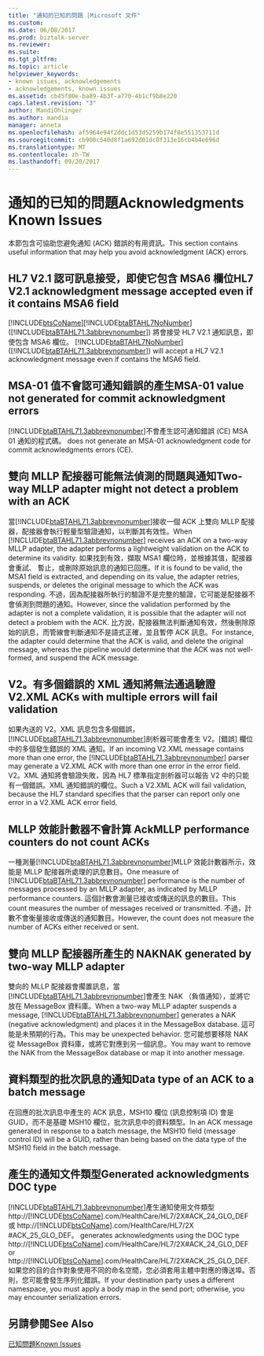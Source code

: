 ```yaml
---
title: "通知的已知的問題 |Microsoft 文件"
ms.custom: 
ms.date: 06/08/2017
ms.prod: biztalk-server
ms.reviewer: 
ms.suite: 
ms.tgt_pltfrm: 
ms.topic: article
helpviewer_keywords:
- known issues, acknowledgements
- acknowledgements, known issues
ms.assetid: cb45f80e-ba89-4b3f-a770-4b1cf9b8e220
caps.latest.revision: "3"
author: MandiOhlinger
ms.author: mandia
manager: anneta
ms.openlocfilehash: af5964e94f2ddc1d53d5259b174f8e551353711d
ms.sourcegitcommit: cb908c540d8f1a692d01dc8f313e16cb4b4e696d
ms.translationtype: MT
ms.contentlocale: zh-TW
ms.lasthandoff: 09/20/2017
---
```

# <a name="acknowledgments-known-issues"></a><span data-ttu-id="9e6e9-102">通知的已知的問題</span><span class="sxs-lookup"><span data-stu-id="9e6e9-102">Acknowledgments Known Issues</span></span>
<span data-ttu-id="9e6e9-103">本節包含可協助您避免通知 (ACK) 錯誤的有用資訊。</span><span class="sxs-lookup"><span data-stu-id="9e6e9-103">This section contains useful information that may help you avoid acknowledgment (ACK) errors.</span></span>  
  
## <a name="hl7-v21-acknowledgment-message-accepted-even-if-it-contains-msa6-field"></a><span data-ttu-id="9e6e9-104">HL7 V2.1 認可訊息接受，即使它包含 MSA6 欄位</span><span class="sxs-lookup"><span data-stu-id="9e6e9-104">HL7 V2.1 acknowledgment message accepted even if it contains MSA6 field</span></span>  
 [!INCLUDE[btsCoName](../../includes/btsconame-md.md)]<span data-ttu-id="9e6e9-105">[!INCLUDE[btaBTAHL7NoNumber](../../includes/btabtahl7nonumber-md.md)] ([!INCLUDE[btaBTAHL71.3abbrevnonumber](../../includes/btabtahl71-3abbrevnonumber-md.md)]) 將會接受 HL7 V2.1 通知訊息，即使包含 MSA6 欄位。</span><span class="sxs-lookup"><span data-stu-id="9e6e9-105"> [!INCLUDE[btaBTAHL7NoNumber](../../includes/btabtahl7nonumber-md.md)] ([!INCLUDE[btaBTAHL71.3abbrevnonumber](../../includes/btabtahl71-3abbrevnonumber-md.md)]) will accept a HL7 V2.1 acknowledgment message even if contains the MSA6 field.</span></span>  
  
## <a name="msa-01-value-not-generated-for-commit-acknowledgment-errors"></a><span data-ttu-id="9e6e9-106">MSA-01 值不會認可通知錯誤的產生</span><span class="sxs-lookup"><span data-stu-id="9e6e9-106">MSA-01 value not generated for commit acknowledgment errors</span></span>  
 [!INCLUDE[btaBTAHL71.3abbrevnonumber](../../includes/btabtahl71-3abbrevnonumber-md.md)]<span data-ttu-id="9e6e9-107">不會產生認可通知錯誤 (CE) MSA 01 通知的程式碼。</span><span class="sxs-lookup"><span data-stu-id="9e6e9-107"> does not generate an MSA-01 acknowledgment code for commit acknowledgments errors (CE).</span></span>  
  
## <a name="two-way-mllp-adapter-might-not-detect-a-problem-with-an-ack"></a><span data-ttu-id="9e6e9-108">雙向 MLLP 配接器可能無法偵測的問題與通知</span><span class="sxs-lookup"><span data-stu-id="9e6e9-108">Two-way MLLP adapter might not detect a problem with an ACK</span></span>  
 <span data-ttu-id="9e6e9-109">當[!INCLUDE[btaBTAHL71.3abbrevnonumber](../../includes/btabtahl71-3abbrevnonumber-md.md)]接收一個 ACK 上雙向 MLLP 配接器，配接器會執行輕量型驗證通知，以判斷其有效性。</span><span class="sxs-lookup"><span data-stu-id="9e6e9-109">When [!INCLUDE[btaBTAHL71.3abbrevnonumber](../../includes/btabtahl71-3abbrevnonumber-md.md)] receives an ACK on a two-way MLLP adapter, the adapter performs a lightweight validation on the ACK to determine its validity.</span></span> <span data-ttu-id="9e6e9-110">如果找到有效，擷取 MSA1 欄位時，並根據其值，配接器會重試、 暫止，或刪除原始訊息的通知已回應。</span><span class="sxs-lookup"><span data-stu-id="9e6e9-110">If it is found to be valid, the MSA1 field is extracted, and depending on its value, the adapter retries, suspends, or deletes the original message to which the ACK was responding.</span></span> <span data-ttu-id="9e6e9-111">不過，因為配接器所執行的驗證不是完整的驗證，它可能是配接器不會偵測到問題的通知。</span><span class="sxs-lookup"><span data-stu-id="9e6e9-111">However, since the validation performed by the adapter is not a complete validation, it is possible that the adapter will not detect a problem with the ACK.</span></span> <span data-ttu-id="9e6e9-112">比方說，配接器無法判斷通知有效，然後刪除原始的訊息，而管線會判斷通知不是語式正確，並且暫停 ACK 訊息。</span><span class="sxs-lookup"><span data-stu-id="9e6e9-112">For instance, the adapter could determine that the ACK is valid, and delete the original message, whereas the pipeline would determine that the ACK was not well-formed, and suspend the ACK message.</span></span>  
  
## <a name="v2xml-acks-with-multiple-errors-will-fail-validation"></a><span data-ttu-id="9e6e9-113">V2。有多個錯誤的 XML 通知將無法通過驗證</span><span class="sxs-lookup"><span data-stu-id="9e6e9-113">V2.XML ACKs with multiple errors will fail validation</span></span>  
 <span data-ttu-id="9e6e9-114">如果內送的 V2。XML 訊息包含多個錯誤，[!INCLUDE[btaBTAHL71.3abbrevnonumber](../../includes/btabtahl71-3abbrevnonumber-md.md)]剖析器可能會產生 V2。[錯誤] 欄位中的多個發生錯誤的 XML 通知。</span><span class="sxs-lookup"><span data-stu-id="9e6e9-114">If an incoming V2.XML message contains more than one error, the [!INCLUDE[btaBTAHL71.3abbrevnonumber](../../includes/btabtahl71-3abbrevnonumber-md.md)] parser may generate a V2.XML ACK with more than one error in the error field.</span></span> <span data-ttu-id="9e6e9-115">V2。XML 通知將會驗證失敗，因為 HL7 標準指定剖析器可以報告 V2 中的只能有一個錯誤。XML 通知錯誤的欄位。</span><span class="sxs-lookup"><span data-stu-id="9e6e9-115">Such a V2.XML ACK will fail validation, because the HL7 standard specifies that the parser can report only one error in a V2.XML ACK error field.</span></span>  
  
## <a name="mllp-performance-counters-do-not-count-acks"></a><span data-ttu-id="9e6e9-116">MLLP 效能計數器不會計算 Ack</span><span class="sxs-lookup"><span data-stu-id="9e6e9-116">MLLP performance counters do not count ACKs</span></span>  
 <span data-ttu-id="9e6e9-117">一種測量[!INCLUDE[btaBTAHL71.3abbrevnonumber](../../includes/btabtahl71-3abbrevnonumber-md.md)]MLLP 效能計數器所示，效能是 MLLP 配接器所處理的訊息數目。</span><span class="sxs-lookup"><span data-stu-id="9e6e9-117">One measure of [!INCLUDE[btaBTAHL71.3abbrevnonumber](../../includes/btabtahl71-3abbrevnonumber-md.md)] performance is the number of messages processed by an MLLP adapter, as indicated by MLLP performance counters.</span></span> <span data-ttu-id="9e6e9-118">這個計數會測量已接收或傳送的訊息的數目。</span><span class="sxs-lookup"><span data-stu-id="9e6e9-118">This count measures the number of messages received or transmitted.</span></span> <span data-ttu-id="9e6e9-119">不過，計數不會衡量接收或傳送的通知數目。</span><span class="sxs-lookup"><span data-stu-id="9e6e9-119">However, the count does not measure the number of ACKs either received or sent.</span></span>  
  
## <a name="nak-generated-by-two-way-mllp-adapter"></a><span data-ttu-id="9e6e9-120">雙向 MLLP 配接器所產生的 NAK</span><span class="sxs-lookup"><span data-stu-id="9e6e9-120">NAK generated by two-way MLLP adapter</span></span>  
 <span data-ttu-id="9e6e9-121">雙向的 MLLP 配接器會擱置訊息，當[!INCLUDE[btaBTAHL71.3abbrevnonumber](../../includes/btabtahl71-3abbrevnonumber-md.md)]會產生 NAK （負值通知），並將它放在 MessageBox 資料庫。</span><span class="sxs-lookup"><span data-stu-id="9e6e9-121">When a two-way MLLP adapter suspends a message, [!INCLUDE[btaBTAHL71.3abbrevnonumber](../../includes/btabtahl71-3abbrevnonumber-md.md)] generates a NAK (negative acknowledgment) and places it in the MessageBox database.</span></span> <span data-ttu-id="9e6e9-122">這可能是未預期的行為。</span><span class="sxs-lookup"><span data-stu-id="9e6e9-122">This may be unexpected behavior.</span></span> <span data-ttu-id="9e6e9-123">您可能想要移除 NAK 從 MessageBox 資料庫，或將它對應到另一個訊息。</span><span class="sxs-lookup"><span data-stu-id="9e6e9-123">You may want to remove the NAK from the MessageBox database or map it into another message.</span></span>  
  
## <a name="data-type-of-an-ack-to-a-batch-message"></a><span data-ttu-id="9e6e9-124">資料類型的批次訊息的通知</span><span class="sxs-lookup"><span data-stu-id="9e6e9-124">Data type of an ACK to a batch message</span></span>  
 <span data-ttu-id="9e6e9-125">在回應的批次訊息中產生的 ACK 訊息，MSH10 欄位 (訊息控制項 ID) 會是 GUID，而不是基礎 MSH10 欄位，批次訊息中的資料類型。</span><span class="sxs-lookup"><span data-stu-id="9e6e9-125">In an ACK message generated in response to a batch message, the MSH10 field (message control ID) will be a GUID, rather than being based on the data type of the MSH10 field in the batch message.</span></span>  
  
## <a name="generated-acknowledgments-doc-type"></a><span data-ttu-id="9e6e9-126">產生的通知文件類型</span><span class="sxs-lookup"><span data-stu-id="9e6e9-126">Generated acknowledgments DOC type</span></span>  
 [!INCLUDE[btaBTAHL71.3abbrevnonumber](../../includes/btabtahl71-3abbrevnonumber-md.md)]<span data-ttu-id="9e6e9-127">產生通知使用文件類型 http://[!INCLUDE[btsCoName](../../includes/btsconame-md.md)].com/HealthCare/HL7/2X#ACK_24_GLO_DEF 或 http://[!INCLUDE[btsCoName](../../includes/btsconame-md.md)].com/HealthCare/HL7/2X #ACK_25_GLO_DEF。</span><span class="sxs-lookup"><span data-stu-id="9e6e9-127"> generates acknowledgments using the DOC type http://[!INCLUDE[btsCoName](../../includes/btsconame-md.md)].com/HealthCare/HL7/2X#ACK_24_GLO_DEF or http://[!INCLUDE[btsCoName](../../includes/btsconame-md.md)].com/HealthCare/HL7/2X#ACK_25_GLO_DEF.</span></span> <span data-ttu-id="9e6e9-128">如果您的目的合作對象使用不同的命名空間，您必須套用主體中對應的傳送埠。否則，您可能會發生序列化錯誤。</span><span class="sxs-lookup"><span data-stu-id="9e6e9-128">If your destination party uses a different namespace, you must apply a body map in the send port; otherwise, you may encounter serialization errors.</span></span>  
  
## <a name="see-also"></a><span data-ttu-id="9e6e9-129">另請參閱</span><span class="sxs-lookup"><span data-stu-id="9e6e9-129">See Also</span></span>  
 [<span data-ttu-id="9e6e9-130">已知問題</span><span class="sxs-lookup"><span data-stu-id="9e6e9-130">Known Issues</span></span>](../../adapters-and-accelerators/accelerator-hl7/known-issues1.md)
